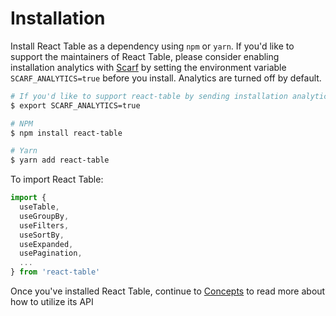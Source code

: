 # Installation

Install React Table as a dependency using `npm` or `yarn`. If you'd like to
support the maintainers of React Table, please consider enabling installation
analytics with [Scarf](https://www.npmjs.com/package/@scarf/scarf) by setting
the environment variable `SCARF_ANALYTICS=true` before you install. Analytics
are turned off by default.

```bash
# If you'd like to support react-table by sending installation analytics:
$ export SCARF_ANALYTICS=true

# NPM
$ npm install react-table

# Yarn
$ yarn add react-table
```

To import React Table:

```js
import {
  useTable,
  useGroupBy,
  useFilters,
  useSortBy,
  useExpanded,
  usePagination,
  ...
} from 'react-table'
```

Once you've installed React Table, continue to [Concepts](./concepts.md) to read more about how to utilize its API
